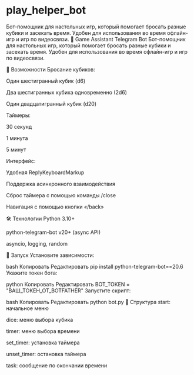 # play_helper_bot
Бот-помощник для настольных игр, который помогает бросать разные кубики и засекать время. Удобен для использования во время офлайн-игр и игр по видеосвязи.
🎲 Game Assistant Telegram Bot
Бот-помощник для настольных игр, который помогает бросать разные кубики и засекать время. Удобен для использования во время офлайн-игр и игр по видеосвязи.

🔧 Возможности
Бросание кубиков:

Один шестигранный кубик (d6)

Два шестигранных кубика одновременно (2d6)

Один двадцатигранный кубик (d20)

Таймеры:

30 секунд

1 минута

5 минут

Интерфейс:

Удобная ReplyKeyboardMarkup

Поддержка асинхронного взаимодействия

Сброс таймера с помощью команды /close

Навигация с помощью кнопки «/back»

🛠 Технологии
Python 3.10+

python-telegram-bot v20+ (async API)

asyncio, logging, random

🚀 Запуск
Установите зависимости:

bash
Копировать
Редактировать
pip install python-telegram-bot==20.6
Укажите токен бота:

python
Копировать
Редактировать
BOT_TOKEN = "ВАШ_ТОКЕН_ОТ_BOTFATHER"
Запустите скрипт:

bash
Копировать
Редактировать
python bot.py
📂 Структура
start: начальное меню

dice: меню выбора кубика

timer: меню выбора времени

set_timer: установка таймера

unset_timer: остановка таймера

task: сообщение по окончании времени
